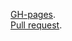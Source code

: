 [GH-pages](https://vitaliybaryliuk.github.io/starwarsapi-react/).
<br>
[Pull request](https://github.com/VitaliyBaryliuk/starwarsapi-react/pull/1/files/).

